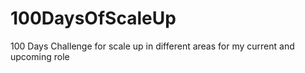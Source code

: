 # 100DaysOfScaleUp
100 Days Challenge for scale up in different areas for my current and upcoming role
